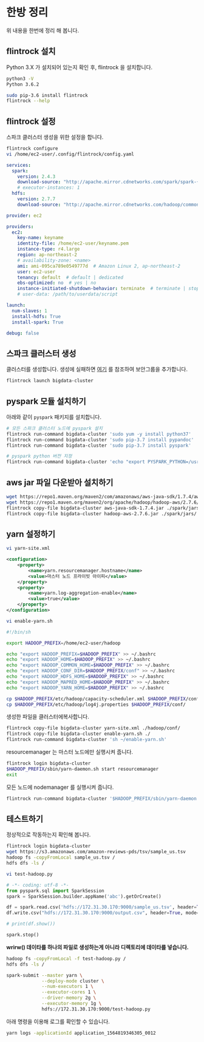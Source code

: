 # 한방 정리

위 내용을 한번에 정리 해 봅니다.

## flintrock 설치

Python 3.X 가 설치되어 있는지 확인 후, flintrock 을 설치합니다.

```sh
python3 -V
Python 3.6.2

sudo pip-3.6 install flintrock
flintrock --help
```

## flintrock 설정

스파크 클러스터 생성을 위한 설정을 합니다.

```sh
flintrock configure
vi /home/ec2-user/.config/flintrock/config.yaml
```

```yaml
services:
  spark:
    version: 2.4.3
    download-source: "http://apache.mirror.cdnetworks.com/spark/spark-{v}/spark-{v}-bin-hadoop2.7.tgz"
    # executor-instances: 1
  hdfs:
    version: 2.7.7
    download-source: "http://apache.mirror.cdnetworks.com/hadoop/common/hadoop-{v}/hadoop-{v}.tar.gz"

provider: ec2

providers:
  ec2:
    key-name: keyname
    identity-file: /home/ec2-user/keyname.pem
    instance-type: r4.large
    region: ap-northeast-2
    # availability-zone: <name>
    ami: ami-095ca789e0549777d  # Amazon Linux 2, ap-northeast-2
    user: ec2-user
    tenancy: default  # default | dedicated
    ebs-optimized: no  # yes | no
    instance-initiated-shutdown-behavior: terminate  # terminate | stop
    # user-data: /path/to/userdata/script

launch:
  num-slaves: 1
  install-hdfs: True
  install-spark: True

debug: false
```

## 스파크 클러스터 생성

클러스터를 생성합니다. 생성에 실패하면 [여기](./flintrock.md) 를 참조하여 보안그룹을 추가합니다.

```sh
flintrock launch bigdata-cluster
```

## pyspark 모듈 설치하기

아래와 같이 `pyspark` 패키지를 설치합니다.

```sh
# 모든 스파크 클러스터 노드에 pyspark 설치
flintrock run-command bigdata-cluster 'sudo yum -y install python37'
flintrock run-command bigdata-cluster 'sudo pip-3.7 install pypandoc'
flintrock run-command bigdata-cluster 'sudo pip-3.7 install pyspark'

# pyspark python 버전 지정
flintrock run-command bigdata-cluster 'echo "export PYSPARK_PYTHON=/usr/bin/python3" >> ~/.bashrc'
```

## aws jar 파일 다운받아 설치하기

```sh
wget https://repo1.maven.org/maven2/com/amazonaws/aws-java-sdk/1.7.4/aws-java-sdk-1.7.4.jar
wget https://repo1.maven.org/maven2/org/apache/hadoop/hadoop-aws/2.7.6/hadoop-aws-2.7.6.jar
flintrock copy-file bigdata-cluster aws-java-sdk-1.7.4.jar ./spark/jars/
flintrock copy-file bigdata-cluster hadoop-aws-2.7.6.jar ./spark/jars/
```

## yarn 설정하기

```sh
vi yarn-site.xml
```

```xml
<configuration>
    <property>
        <name>yarn.resourcemanager.hostname</name>
        <value>마스터 노드 프라이빗 아이피</value>
    </property>
    <property>
        <name>yarn.log-aggregation-enable</name>
        <value>true</value>
    </property>
</configuration>
```

```sh
vi enable-yarn.sh
```

```sh
#!/bin/sh

export HADOOP_PREFIX=/home/ec2-user/hadoop

echo "export HADOOP_PREFIX=$HADOOP_PREFIX" >> ~/.bashrc
echo "export HADOOP_HOME=$HADOOP_PREFIX" >> ~/.bashrc
echo "export HADOOP_COMMON_HOME=$HADOOP_PREFIX" >> ~/.bashrc
echo "export HADOOP_CONF_DIR=$HADOOP_PREFIX/conf" >> ~/.bashrc
echo "export HADOOP_HDFS_HOME=$HADOOP_PREFIX" >> ~/.bashrc
echo "export HADOOP_MAPRED_HOME=$HADOOP_PREFIX" >> ~/.bashrc
echo "export HADOOP_YARN_HOME=$HADOOP_PREFIX" >> ~/.bashrc

cp $HADOOP_PREFIX/etc/hadoop/capacity-scheduler.xml $HADOOP_PREFIX/conf/
cp $HADOOP_PREFIX/etc/hadoop/log4j.properties $HADOOP_PREFIX/conf/
```

생성한 파일을 클러스터에복사합니다.

```sh
flintrock copy-file bigdata-cluster yarn-site.xml ./hadoop/conf/
flintrock copy-file bigdata-cluster enable-yarn.sh ./
flintrock run-command bigdata-cluster 'sh ~/enable-yarn.sh'
```

resourcemanager 는 마스터 노드에만 실행시켜 줍니다.

```sh
flintrock login bigdata-cluster
$HADOOP_PREFIX/sbin/yarn-daemon.sh start resourcemanager
exit
```

모든 노드에 nodemanager 를 실행시켜 줍니다.

```sh
flintrock run-command bigdata-cluster '$HADOOP_PREFIX/sbin/yarn-daemon.sh start nodemanager'
```

## 테스트하기

정상적으로 작동하는지 확인해 봅니다.

```sh
flintrock login bigdata-cluster
wget https://s3.amazonaws.com/amazon-reviews-pds/tsv/sample_us.tsv
hadoop fs -copyFromLocal sample_us.tsv /
hdfs dfs -ls /
```

```sh
vi test-hadoop.py
```

```python
# -*- coding: utf-8 -*-
from pyspark.sql import SparkSession
spark = SparkSession.builder.appName('abc').getOrCreate()

df = spark.read.csv('hdfs://172.31.30.170:9000/sample_us.tsv', header=True, sep="\t")
df.write.csv("hdfs://172.31.30.170:9000/output.csv", header=True, mode="overwrite", sep="\t")

# print(df.show())

spark.stop()
```

**wrirw() 데이타를 하나의 파일로 생성하는게 아니라 디렉토리에 데이타를 넣습니다.**

```sh
hadoop fs -copyFromLocal -f test-hadoop.py /
hdfs dfs -ls /
```

```sh
spark-submit --master yarn \
             --deploy-mode cluster \
             --num-executors 1 \
             --executor-cores 1 \
             --driver-memory 2g \
             --executor-memory 1g \
             hdfs://172.31.30.170:9000/test-hadoop.py
```

아래 명령을 이용해 로그를 확인할 수 있습니다.

```sh
yarn logs -applicationId application_1564819346305_0012
```

